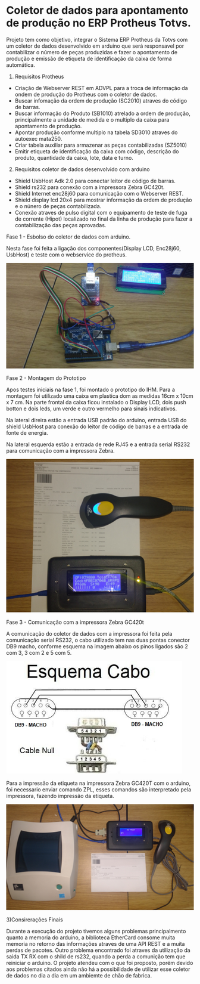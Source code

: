 # Coletor de dados para apontamento de produção no ERP Protheus Totvs.

Projeto tem como objetivo, integrar o Sistema ERP Protheus da Totvs com um coletor de dados desenvolvido em arduino que será responsavel por contabilizar o número de peças produzidas e fazer o apontamento de produção e emissão de etiqueta de identificação da caixa de forma automática.

1) Requisitos Protheus

  - Criação de Webserver REST em ADVPL para a troca de informação da ondem de produção do Protheus com o coletor de dados.
  - Buscar infomação da ordem de produção (SC2010) atraves do código de barras.
  - Buscar informação do Produto (SB1010) atrelado a ordem de produção, principalmente a unidade de medida e o multiplo da       caixa para apontamento de produção.
  - Apontar produção conforme multiplo na tabela SD3010 atraves do autoexec mata250.
  - Criar tabela auxiliar para armazenar as peças contabilizadas (SZ5010)
  - Emitir etiqueta de identificação da caixa com código, descrição do produto, quantidade da caixa, lote, data e turno.
  
  
  2) Requisitos coletor de dados desenvolvido com arduino
  
  - Shield UsbHost Adk 2.0 para conectar leitor de código de barras.
  - Shield rs232 para conexão com a impressora Zebra GC420t.
  - Shield Internet enc28j60 para comunicação com o Webserver REST.
  - Shield display lcd 20x4 para mostrar informação da ordem de produção e o núnero de peças contabilizada.
  - Conexão atraves de pulso digital com o equipamento de teste de fuga de corrente (Hipot) localizado no final da linha de produção para fazer a contabilização das peças aprovadas.
  
  
Fase 1 - Esbolso do coletor de dados com arduino.
  
Nesta fase foi feita a ligação dos componentes(Display LCD, Enc28j60, UsbHost) e teste com o webservice do protheus.
  
![img](https://github.com/danilopx/Arduino_totvs/blob/master/img/img01.jpeg)


Fase 2 - Montagem do Prototipo
 
Apos testes iniciais na fase 1, foi montado o prototipo do IHM. Para a montagem foi utilizado uma caixa em plastica dom as medidas 
16cm x 10cm x 7 cm.
Na parte frontal da caixa ficou instalado o Display LCD, dois push botton e dois leds, um verde e outro vermelho para sinais    indicativos.

Na lateral direira estão a entrada USB padrão do arduino, entrada USB do shield UsbHost para conexão do leitor de código de barras e a entrada de fonte de energia.

Na lateral esquerda estão a entrada de rede RJ45 e a entrada serial RS232 para comunicação com a impressora Zebra.

  ![img](https://github.com/danilopx/Arduino_totvs/blob/master/img/img2.jpg)
  
Fase 3 - Comunicação com a impressora Zebra GC420t

A comunicação do coletor de dados com a impressora foi feita pela comunicação serial RS232, o cabo utilizado tem nas duas pontas conector DB9 macho, conforme esquema na imagem abaixo os pinos ligados são 2 com 3, 3 com 2 e 5 com 5.

![img](https://github.com/danilopx/Arduino_totvs/blob/master/img/cabo-serial.jpg)
 
Para a impressão da etiqueta na impressora Zebra GC420T com o arduino, foi necessario enviar comando ZPL, esses comandos são interpretado pela impressora, fazendo impressão da etiqueta.

 ![img](https://github.com/danilopx/Arduino_totvs/blob/master/img/img4.jpg)
 
 3)Consirerações Finais
 
   Durante a execução do projeto tivemos alguns problemas principalmento quanto a memoria do arduino, a biblioteca EtherCard consome muita memoria no retorno das informações atraves de uma API REST e a muita perdas de pacotes. Outro problema encontrado foi atraves da utilização da saida TX RX com o shild de rs232, quando a perda a comunição tem que reiniciar o arduino.
   O projeto atendeu com o que foi proposto, porém devido aos problemas citados ainda não há a possibilidade de utilizar esse coletor de dados no dia a dia em um ambiemte de chão de fabrica. 
   

